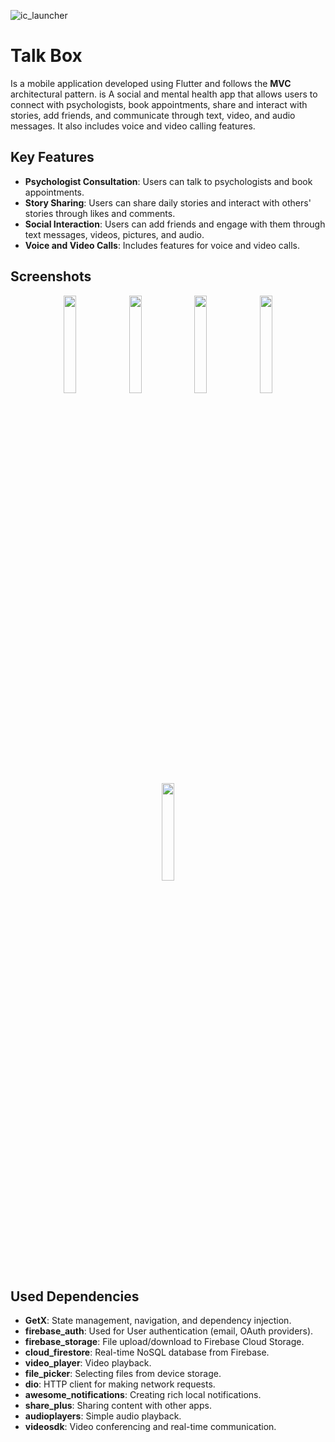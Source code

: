 ![ic_launcher](https://github.com/user-attachments/assets/c31f3bb4-fa0e-4580-9e57-535453425c23)

# Talk Box

Is a mobile application developed using Flutter and follows the **MVC** architectural pattern. is A social and mental health app that allows users to connect with psychologists, book appointments, share and interact with stories, add friends, and communicate through text, video, and audio messages. It also includes voice and video calling features.


## Key Features

* **Psychologist Consultation**: Users can talk to psychologists and book appointments.
* **Story Sharing**: Users can share daily stories and interact with others' stories through likes and comments.
* **Social Interaction**: Users can add friends and engage with them through text messages, videos, pictures, and audio.
* **Voice and Video Calls**: Includes features for voice and video calls.





## Screenshots
<p align="center">
  <img src="![1-portrait](https://github.com/user-attachments/assets/8963707a-a67b-46ff-be1a-80d95a46f29e)
" width="20%" />
  <img src="https://github.com/user-attachments/assets/b4592e01-bab7-4022-9794-30b16522232d" width="20%" />
  <img src="https://github.com/user-attachments/assets/3ababa26-da49-4283-9fc3-47759202ebd9" width="20%" />
  <img src="https://github.com/user-attachments/assets/3ababa26-da49-4283-9fc3-47759202ebd9" width="20%" />
  <img src="https://github.com/user-attachments/assets/3ababa26-da49-4283-9fc3-47759202ebd9" width="20%" />
</p>

## Used Dependencies 
* **GetX**: State management, navigation, and dependency injection.
* **firebase_auth**: Used for User authentication (email, OAuth providers).
* **firebase_storage**: File upload/download to Firebase Cloud Storage.
* **cloud_firestore**: Real-time NoSQL database from Firebase.
* **video_player**: Video playback.
* **file_picker**: Selecting files from device storage.
* **dio**:  HTTP client for making network requests.
* **awesome_notifications**: Creating rich local notifications.
* **share_plus**: Sharing content with other apps.
* **audioplayers**: Simple audio playback.
* **videosdk**: Video conferencing and real-time communication.

